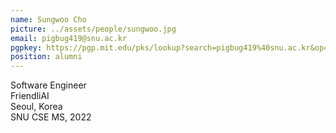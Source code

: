 ```yaml
---
name: Sungwoo Cho
picture: ../assets/people/sungwoo.jpg
email: pigbug419@snu.ac.kr
pgpkey: https://pgp.mit.edu/pks/lookup?search=pigbug419%40snu.ac.kr&op=index
position: alumni
---
```

Software Engineer<br>
FriendliAI<br>
Seoul, Korea<br>
SNU CSE MS, 2022